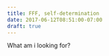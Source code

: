 ```yaml
---
title: FFF, self-determination
date: 2017-06-12T08:51:00-07:00
draft: true
---
```


What am i looking for?